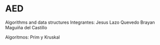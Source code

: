# AED
Algorithms and data structures
Integrantes:
Jesus Lazo Quevedo
Brayan Maguiña del Castillo

Algoritmos: Prim y Kruskal
